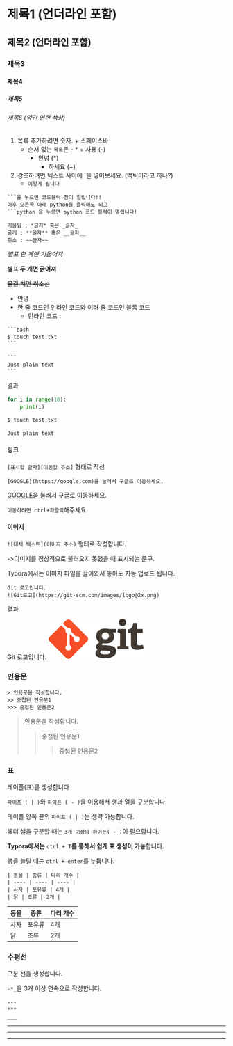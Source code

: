 # 제목1 (언더라인 포함)

## 제목2 (언더라인 포함)

### 제목3

#### 제목4

##### 제목5

###### 제목6 (약간 연한 색상)





1. 목록 추가하려면 숫자. + 스페이스바
   - 순서 없는 `목록`은 - * + 사용 (-)
     * 안녕 (*)
       + 하세요 (+)
2. 강조하려면 텍스트 사이에 `을 넣어보세요. (백틱이라고 하나?)
   + `이렇게 됩니다` 

```
```을 누르면 코드블럭 창이 열립니다!!
이후 오른쪽 아래 python을 클릭해도 되고
```python 을 누르면 python 코드 블럭이 열립니다!
```



```
기울임 : *글자* 혹은 _글자_
굵게 : **글자** 혹은 __글자__
취소 : ~~글자~~
```

*별표 한 개면 기울어져*

**별표 두 개면 굵어져**

~~물결 치면 취소선~~



+ 안녕
+ 한 줄 코드인 인라인 코드와 여러 줄 코드인 블록 코드
  + 인라인 코드 :



````
```bash
$ touch test.txt
```

```
Just plain text
```
````

결과

```python
for i in range(10):
    print(i)
```

```bash
$ touch test.txt
```

```
Just plain text
```



#### 링크

`[표시할 글자][이동할 주소]` 형태로 작성

```
[GOOGLE](https://google.com)을 눌러서 구글로 이동하세요.
```

[GOOGLE](https://google.com)을 눌러서 구글로 이동하세요.

`이동하려면 ctrl+좌클릭`해주세요



#### 이미지

`![대체 텍스트](이미지 주소)` 형태로 작성합니다.

->이미지를 정상적으로 불러오지 못했을 때 표시되는 문구.

Typora에서는 이미지 파일을 끌어와서 놓아도 자동 업로드 됩니다.

```
Git 로고입니다.
![Git로고](https://git-scm.com/images/logo@2x.png)
```

결과

Git 로고입니다.
![Git로고](day1_markdown.assets/logo@2x.png)



### 인용문

```
> 인용문을 작성합니다.
>> 중첩된 인용문1
>>> 중첩된 인용문2
```

> 인용문을 작성합니다.
> > 중첩된 인용문1
> >
> > > 중첩된 인용문2



### 표

테이플(표)를 생성합니다

`파이프 ( | )`와 `하이픈 ( - )`을 이용해서 행과 열을 구분합니다.

테이플 양쪽 끝의 `파이프 ( | )`는 생략 가능합니다.

헤더 셀을 구분할 때는 `3개 이상의 하이픈( - )`이 필요합니다.

**Typora에서는** `ctrl + T`**를 통해서 쉽게 표 생성이 가능**합니다.

행을 늘릴 때는 `ctrl + enter`를 누릅니다.

```
| 동물 | 종류 | 다리 개수 |
| ---- | ---- | ---- |
| 사자 | 포유류 | 4개 |
| 닭 | 조류 | 2개 |
```

| 동물 | 종류   | 다리 개수 |
| ---- | ------ | --------- |
| 사자 | 포유류 | 4개       |
| 닭   | 조류   | 2개       |



### 수평선

구분 선을 생성합니다.

`-*_`을 3개 이상 연속으로 작성합니다.

```
---
***
___
```

---
***
___